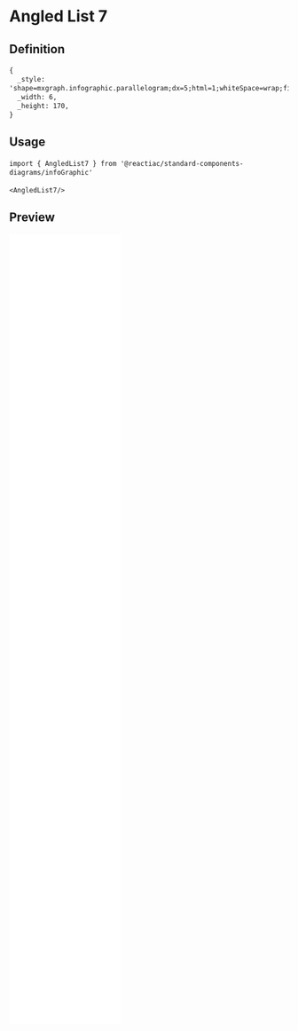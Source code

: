 # Angled List 7

## Definition

```
{
  _style: 'shape=mxgraph.infographic.parallelogram;dx=5;html=1;whiteSpace=wrap;fillColor=#23445D;strokeColor=none;shadow=0;fontSize=17;fontColor=#FFFFFF;align=center;fontStyle=1;',
  _width: 6,
  _height: 170,
}
```

## Usage

```
import { AngledList7 } from '@reactiac/standard-components-diagrams/infoGraphic'

<AngledList7/>
```

## Preview

<img src="./angled-list-7.png" width="200"/>
